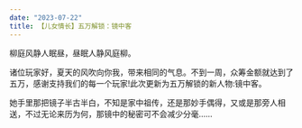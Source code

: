 ```yaml
---
date: "2023-07-22"
title: 【儿女情长】五万解锁：镜中客
---
```


柳庭风静人眠昼，昼眠人静风庭柳。

诸位玩家好，夏天的风吹向你我，带来相同的气息。不到一周，众筹金额就达到了五万，感谢支持我们的每一个玩家!此次更新为五万解锁的新人物:镜中客。

她手里那把镜子半古半白，不知是家中祖传，还是那妙手偶得，又或是那旁人相送，不过无论来历为何，那镜中的秘密可不会减少分毫……